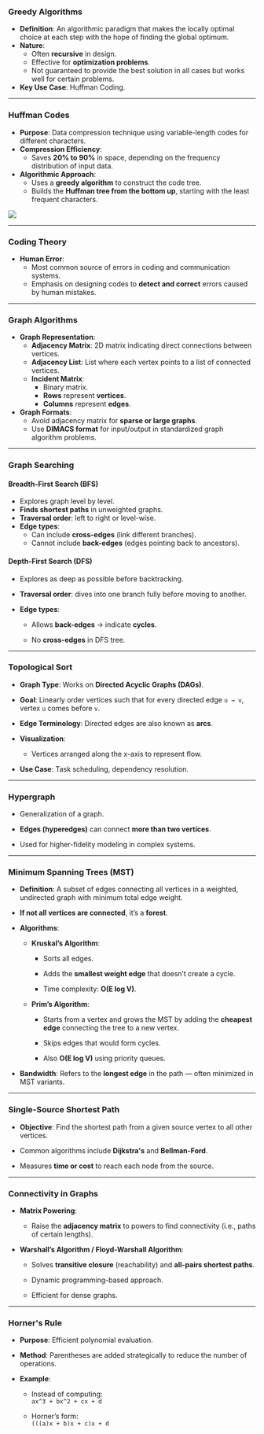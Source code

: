 ### **Greedy Algorithms**
- **Definition**: An algorithmic paradigm that makes the locally optimal choice at each step with the hope of finding the global optimum.
- **Nature**:
    - Often **recursive** in design.
    - Effective for **optimization problems**.
    - Not guaranteed to provide the best solution in all cases but works well for certain problems.
- **Key Use Case**: Huffman Coding.

---

### **Huffman Codes**
- **Purpose**: Data compression technique using variable-length codes for different characters.
- **Compression Efficiency**:
    - Saves **20% to 90%** in space, depending on the frequency distribution of input data.
- **Algorithmic Approach**:
    - Uses a **greedy algorithm** to construct the code tree.
    - Builds the **Huffman tree from the bottom up**, starting with the least frequent characters.

![](https://lh7-rt.googleusercontent.com/docsz/AD_4nXcq9taKYm5fSpzVl2YOAI7M24OwPxZD7kyb0-nKGBHtp2aTVL8_PvFZ2bHE-DD8HbU9bBZFS2xMTdoiKu5j6w23UiFa_ROlgx_ct6MyytjqzTvV8XF2kIpTbvlqrECFksGSNhIY_g?key=TeciyFeZkxkinNHwAGspCOdl)

---

### **Coding Theory**

- **Human Error**:
    - Most common source of errors in coding and communication systems.
    - Emphasis on designing codes to **detect and correct** errors caused by human mistakes.

---

### **Graph Algorithms**
- **Graph Representation**:
    - **Adjacency Matrix**: 2D matrix indicating direct connections between vertices.
    - **Adjacency List**: List where each vertex points to a list of connected vertices.
    - **Incident Matrix**:
        - Binary matrix.
        - **Rows** represent **vertices**.
        - **Columns** represent **edges**.
- **Graph Formats**:
    - Avoid adjacency matrix for **sparse or large graphs**.
    - Use **DIMACS format** for input/output in standardized graph algorithm problems.

---

### **Graph Searching**

#### **Breadth-First Search (BFS)**
- Explores graph level by level.
- **Finds shortest paths** in unweighted graphs.
- **Traversal order**: left to right or level-wise.
- **Edge types**:
    - Can include **cross-edges** (link different branches).
    - Cannot include **back-edges** (edges pointing back to ancestors).
        

#### **Depth-First Search (DFS)**

- Explores as deep as possible before backtracking.
    
- **Traversal order**: dives into one branch fully before moving to another.
    
- **Edge types**:
    
    - Allows **back-edges** → indicate **cycles**.
        
    - No **cross-edges** in DFS tree.
        

---

### **Topological Sort**

- **Graph Type**: Works on **Directed Acyclic Graphs (DAGs)**.
    
- **Goal**: Linearly order vertices such that for every directed edge `u → v`, vertex `u` comes before `v`.
    
- **Edge Terminology**: Directed edges are also known as **arcs**.
    
- **Visualization**:
    
    - Vertices arranged along the x-axis to represent flow.
        
- **Use Case**: Task scheduling, dependency resolution.
    

---

### **Hypergraph**

- Generalization of a graph.
    
- **Edges (hyperedges)** can connect **more than two vertices**.
    
- Used for higher-fidelity modeling in complex systems.
    

---

### **Minimum Spanning Trees (MST)**

- **Definition**: A subset of edges connecting all vertices in a weighted, undirected graph with minimum total edge weight.
    
- **If not all vertices are connected**, it’s a **forest**.
    
- **Algorithms**:
    
    - **Kruskal’s Algorithm**:
        
        - Sorts all edges.
            
        - Adds the **smallest weight edge** that doesn’t create a cycle.
            
        - Time complexity: **O(E log V)**.
            
    - **Prim’s Algorithm**:
        
        - Starts from a vertex and grows the MST by adding the **cheapest edge** connecting the tree to a new vertex.
            
        - Skips edges that would form cycles.
            
        - Also **O(E log V)** using priority queues.
            
- **Bandwidth**: Refers to the **longest edge** in the path — often minimized in MST variants.
    

---

### **Single-Source Shortest Path**

- **Objective**: Find the shortest path from a given source vertex to all other vertices.
    
- Common algorithms include **Dijkstra's** and **Bellman-Ford**.
    
- Measures **time or cost** to reach each node from the source.
    

---

### **Connectivity in Graphs**

- **Matrix Powering**:
    
    - Raise the **adjacency matrix** to powers to find connectivity (i.e., paths of certain lengths).
        
- **Warshall’s Algorithm / Floyd-Warshall Algorithm**:
    
    - Solves **transitive closure** (reachability) and **all-pairs shortest paths**.
        
    - Dynamic programming-based approach.
        
    - Efficient for dense graphs.
        

---

### **Horner's Rule**

- **Purpose**: Efficient polynomial evaluation.
    
- **Method**: Parentheses are added strategically to reduce the number of operations.
    
- **Example**:
    
    - Instead of computing:  
        `ax^3 + bx^2 + cx + d`
        
    - Horner’s form:  
        `(((a)x + b)x + c)x + d`